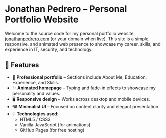 # Jonathan Pedrero – Personal Portfolio Website

Welcome to the source code for my personal portfolio website, [jonathanpedrero.com](https://jonathanpedrero.com) (or your domain when live). This site is a simple, responsive, and animated web presence to showcase my career, skills, and experience in IT, security, and technology.

## 📌 Features

- 💼 **Professional portfolio** – Sections include About Me, Education, Experience, and Skills.
- ✨ **Animated homepage** – Typing and fade-in effects to showcase my personality and values.
- 🖥️ **Responsive design** – Works across desktop and mobile devices.
- 🖼️ **Minimalist UI** – Focused on content clarity and elegant presentation.
- 💡 **Technologies used**:
  - HTML5 / CSS3
  - Vanilla JavaScript (for animations)
  - GitHub Pages (for free hosting)
